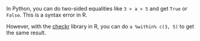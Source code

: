 In Python, you can do two-sided equalities like `3 > a > 5` and get `True` or `False`. This is a syntax error in R.

However, with the [checkr](https://github.com/peterhurford/checkr) library in R, you can do `a %within% c(3, 5)` to get the same result.
